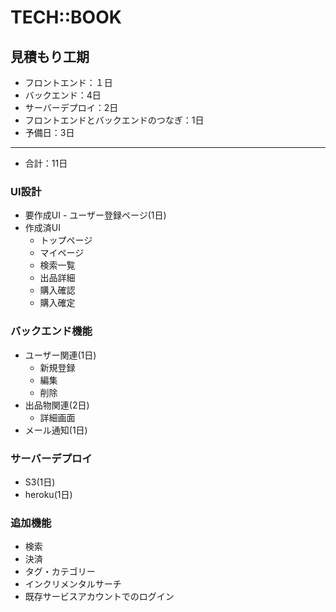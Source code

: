 # TECH::BOOK

## 見積もり工期

- フロントエンド：１日
- バックエンド：4日
- サーバーデプロイ：2日
- フロントエンドとバックエンドのつなぎ：1日
- 予備日：3日
- --------
- 合計：11日

### UI設計

- 要作成UI
      - ユーザー登録ページ(1日)
- 作成済UI
    - トップページ
    - マイページ
    - 検索一覧
    - 出品詳細
    - 購入確認
    - 購入確定

### バックエンド機能
- ユーザー関連(1日)
    - 新規登録
    - 編集
    - 削除
- 出品物関連(2日)
    - 詳細画面
- メール通知(1日)

### サーバーデプロイ
- S3(1日)
- heroku(1日)

### 追加機能

- 検索
- 決済
- タグ・カテゴリー
- インクリメンタルサーチ
- 既存サービスアカウントでのログイン
